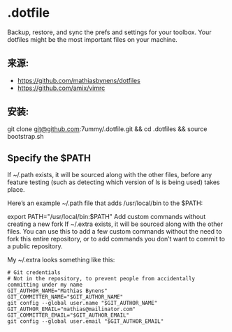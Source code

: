 # .dotfile
Backup, restore, and sync the prefs and settings for your toolbox. Your dotfiles might be the most important files on your machine.

## 来源:
* https://github.com/mathiasbynens/dotfiles
* https://github.com/amix/vimrc

## 安装:
git clone git@github.com:7ummy/.dotfile.git && cd .dotfiles && source bootstrap.sh

## Specify the $PATH
If ~/.path exists, it will be sourced along with the other files, before any feature testing (such as detecting which version of ls is being used) takes place.

Here’s an example ~/.path file that adds /usr/local/bin to the $PATH:

export PATH="/usr/local/bin:$PATH"
Add custom commands without creating a new fork
If ~/.extra exists, it will be sourced along with the other files. You can use this to add a few custom commands without the need to fork this entire repository, or to add commands you don’t want to commit to a public repository.

My ~/.extra looks something like this:

```
# Git credentials
# Not in the repository, to prevent people from accidentally committing under my name
GIT_AUTHOR_NAME="Mathias Bynens"
GIT_COMMITTER_NAME="$GIT_AUTHOR_NAME"
git config --global user.name "$GIT_AUTHOR_NAME"
GIT_AUTHOR_EMAIL="mathias@mailinator.com"
GIT_COMMITTER_EMAIL="$GIT_AUTHOR_EMAIL"
git config --global user.email "$GIT_AUTHOR_EMAIL"
```
